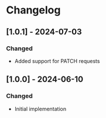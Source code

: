 # Changelog

## [1.0.1] - 2024-07-03
### Changed
- Added support for PATCH requests

## [1.0.0] - 2024-06-10
### Changed
- Initial implementation
